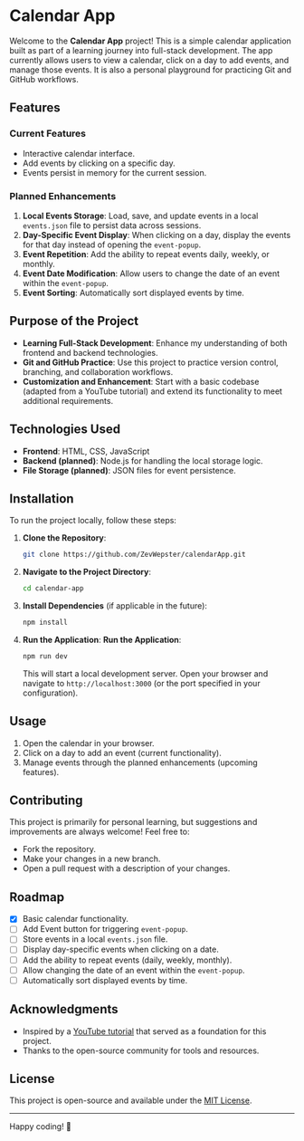 # Calendar App

Welcome to the **Calendar App** project! This is a simple calendar application built as part of a learning journey into full-stack development. The app currently allows users to view a calendar, click on a day to add events, and manage those events. It is also a personal playground for practicing Git and GitHub workflows.

## Features

### Current Features

- Interactive calendar interface.
- Add events by clicking on a specific day.
- Events persist in memory for the current session.

### Planned Enhancements

1. **Local Events Storage**: Load, save, and update events in a local `events.json` file to persist data across sessions.
2. **Day-Specific Event Display**: When clicking on a day, display the events for that day instead of opening the `event-popup`.
3. **Event Repetition**: Add the ability to repeat events daily, weekly, or monthly.
4. **Event Date Modification**: Allow users to change the date of an event within the `event-popup`.
5. **Event Sorting**: Automatically sort displayed events by time.

## Purpose of the Project

- **Learning Full-Stack Development**: Enhance my understanding of both frontend and backend technologies.
- **Git and GitHub Practice**: Use this project to practice version control, branching, and collaboration workflows.
- **Customization and Enhancement**: Start with a basic codebase (adapted from a YouTube tutorial) and extend its functionality to meet additional requirements.

## Technologies Used

- **Frontend**: HTML, CSS, JavaScript
- **Backend (planned)**: Node.js for handling the local storage logic.
- **File Storage (planned)**: JSON files for event persistence.

## Installation

To run the project locally, follow these steps:

1. **Clone the Repository**:

   ```bash
   git clone https://github.com/ZevWepster/calendarApp.git
   ```

2. **Navigate to the Project Directory**:

   ```bash
   cd calendar-app
   ```

3. **Install Dependencies** (if applicable in the future):

   ```bash
   npm install
   ```

4. **Run the Application**:
   **Run the Application**:
   ```bash
   npm run dev
   ```
   This will start a local development server. Open your browser and navigate to `http://localhost:3000` (or the port specified in your configuration).

## Usage

1. Open the calendar in your browser.
2. Click on a day to add an event (current functionality).
3. Manage events through the planned enhancements (upcoming features).

## Contributing

This project is primarily for personal learning, but suggestions and improvements are always welcome! Feel free to:

- Fork the repository.
- Make your changes in a new branch.
- Open a pull request with a description of your changes.

## Roadmap

- [x] Basic calendar functionality.
- [ ] Add Event button for triggering `event-popup`.
- [ ] Store events in a local `events.json` file.
- [ ] Display day-specific events when clicking on a date.
- [ ] Add the ability to repeat events (daily, weekly, monthly).
- [ ] Allow changing the date of an event within the `event-popup`.
- [ ] Automatically sort displayed events by time.

## Acknowledgments

- Inspired by a [YouTube tutorial](https://www.youtube.com/watch?v=wDayVPGWipI) that served as a foundation for this project.
- Thanks to the open-source community for tools and resources.

## License

This project is open-source and available under the [MIT License](LICENSE).

---

Happy coding! 🚀
